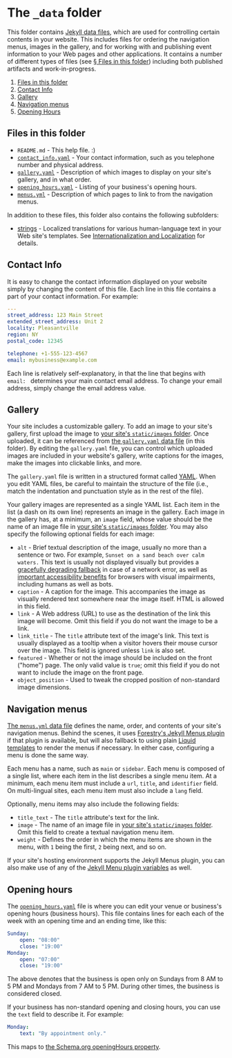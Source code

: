 # The `_data` folder

This folder contains [Jekyll data files](https://jekyllrb.com/docs/datafiles/), which are used for controlling certain contents in your website. This includes files for ordering the navigation menus, images in the gallery, and for working with and publishing event information to your Web pages and other applications. It contains a number of different types of files (see [§ Files in this folder](#files-in-this-folder)) including both published artifacts and work-in-progress.

1. [Files in this folder](#files-in-this-folder)
1. [Contact Info](#contact-info)
1. [Gallery](#gallery)
1. [Navigation menus](#navigation-menus)
1. [Opening Hours](#opening-hours)

## Files in this folder

* `README.md` - This help file. :)
* [`contact_info.yaml`](#contact-info) - Your contact information, such as you telephone number and physical address.
* [`gallery.yaml`](#gallery) - Description of which images to display on your site's gallery, and in what order.
* [`opening_hours.yaml`](#opening-hours) - Listing of your business's opening hours.
* [`menus.yml`](#navigation-menus) - Description of which pages to link to from the navigation menus.

In addition to these files, this folder also contains the following subfolders:

* [strings](strings/) - Localized translations for various human-language text in your Web site's templates. See [Internationalization and Localization](../README.md#internationalization-and-localization) for details.

## Contact Info

It is easy to change the contact information displayed on your website simply by changing the content of this file. Each line in this file contains a part of your contact information. For example:

```yaml
---
street_address: 123 Main Street
extended_street_address: Unit 2
locality: Pleasantville
region: NY
postal_code: 12345

telephone: +1-555-123-4567
email: mybusiness@example.com
```

Each line is relatively self-explanatory, in that the line that begins with `email: ` determines your main contact email address. To change your email address, simply change the email address value.

## Gallery

Your site includes a customizable gallery. To add an image to your site's gallery, first upload the image to [your site's `static/images` folder](../static/images/). Once uploaded, it can be referenced from [the `gallery.yaml` data file](gallery.yaml) (in this folder). By editing the `gallery.yaml` file, you can control which uploaded images are included in your website's gallery, write captions for the images, make the images into clickable links, and more.

The `gallery.yaml` file is written in a structured format called [YAML](https://en.wikipedia.org/wiki/YAML). When you edit YAML files, be careful to maintain the structure of the file (i.e., match the indentation and punctuation style as in the rest of the file).

Your gallery images are represented as a single YAML list. Each item in the list (a dash on its own line) represents an image in the gallery. Each image in the gallery has, at a minimum, an `image` field, whose value should be the name of an image file in [your site's `static/images` folder](../static/images/). You may also specify the following optional fields for each image:

* `alt` - Brief textual description of the image, usually no more than a sentence or two. For example, `Sunset on a sand beach over calm waters.` This text is usually not displayed visually but provides a [gracefully degrading fallback](https://en.wikipedia.org/wiki/Fault_tolerance) in case of a network error, as well as [important accessibility benefits](https://en.wikipedia.org/wiki/Wikipedia:Manual_of_Style/Accessibility/Alternative_text_for_images) for browsers with visual impairments, including humans as well as bots.
* `caption` - A caption for the image. This accompanies the image as visually rendered text somewhere near the image itself. HTML is allowed in this field.
* `link` - A Web address (URL) to use as the destination of the link this image will become. Omit this field if you do not want the image to be a link.
* `link_title` - The `title` attribute text of the image's link. This text is usually displayed as a tooltip when a visitor hovers their mouse cursor over the image. This field is ignored unless `link` is also set.
* `featured` - Whether or not the image should be included on the front ("home") page. The only valid value is `true`; omit this field if you do not want to include the image on the front page.
* `object_position` - Used to tweak the cropped position of non-standard image dimensions.

## Navigation menus

[The `menus.yml` data file](menus.yml) defines the name, order, and contents of your site's navigation menus. Behind the scenes, it uses [Forestry's Jekyll Menus plugin](https://github.com/forestryio/jekyll-menus) if that plugin is available, but will also fallback to using plain [Liquid templates](https://jekyllrb.com/docs/liquid/) to render the menus if necessary. In either case, configuring a menu is done the same way.

Each menu has a name, such as `main` or `sidebar`. Each menu is composed of a single list, where each item in the list describes a single menu item. At a minimum, each menu item must include a `url`, `title`, and `identifier` field. On multi-lingual sites, each menu item must also include a `lang` field.

Optionally, menu items may also include the following fields:

* `title_text` - The `title` attribute's text for the link.
* `image` - The name of an image file in [your site's `static/images` folder](../static/images/). Omit this field to create a textual navigation menu item.
* `weight` - Defines the order in which the menu items are shown in the menu, with `1` being the first, `2` being next, and so on.

If your site's hosting environment supports the Jekyll Menus plugin, you can also make use of any of the [Jekyll Menu plugin variables](https://github.com/forestryio/jekyll-menus#variables) as well.

## Opening hours

The [`opening_hours.yaml`](opening_hours.yaml) file is where you can edit your venue or business's opening hours (business hours). This file contains lines for each each of the week with an opening time and an ending time, like this:

```yaml
Sunday:
    open: "08:00"
    close: "19:00"
Monday:
    open: "07:00"
    close: "19:00"
```

The above denotes that the business is open only on Sundays from 8 AM to 5 PM and Mondays from 7 AM to 5 PM. During other times, the business is considered closed.

If your business has non-standard opening and closing hours, you can use the `text` field to describe it. For example:

```yaml
Monday:
    text: "By appointment only."
```

This maps to [the Schema.org openingHours property](https://schema.org/openingHours).
